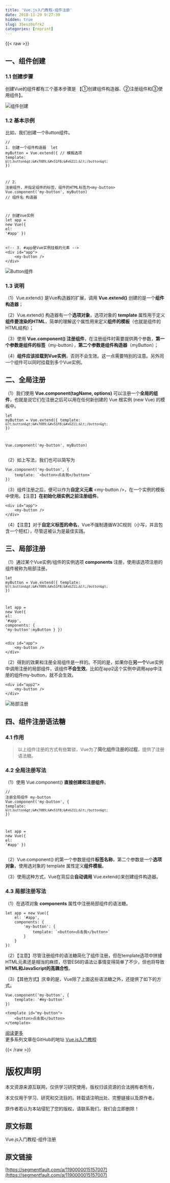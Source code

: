 ```yaml
---
title: 'Vue.js入门教程-组件注册' 
date: 2018-11-29 9:27:39
hidden: true
slug: 35esz0ofrk2
categories: [reprint]
---
```


{{< raw >}}

                    
<h2 id="articleHeader0">&#x4E00;&#x3001;&#x7EC4;&#x4EF6;&#x521B;&#x5EFA;</h2>
<h3 id="articleHeader1">1.1 &#x521B;&#x5EFA;&#x6B65;&#x9AA4;</h3>
<p>&#x521B;&#x5EFA;Vue&#x7684;&#x7EC4;&#x4EF6;&#x90FD;&#x6709;&#x4E09;&#x4E2A;&#x57FA;&#x672C;&#x6B65;&#x9AA4;&#x662F; &#x3010;&#x2460;&#x521B;&#x5EFA;&#x7EC4;&#x4EF6;&#x6784;&#x9020;&#x5668;&#x3001;&#x2461;&#x6CE8;&#x518C;&#x7EC4;&#x4EF6;&#x548C;&#x2462;&#x4F7F;&#x7528;&#x7EC4;&#x4EF6;&#x3011;&#x3002;</p>
<p><span class="img-wrap"><img data-src="/img/bV4jY4?w=388&amp;h=639" src="https://static.alili.tech/img/bV4jY4?w=388&amp;h=639" alt="&#x7EC4;&#x4EF6;&#x521B;&#x5EFA;" title="&#x7EC4;&#x4EF6;&#x521B;&#x5EFA;" style="cursor: pointer; display: inline;"></span></p>
<h3 id="articleHeader2">1.2 &#x57FA;&#x672C;&#x793A;&#x4F8B;</h3>
<p>&#x6BD4;&#x5982;&#xFF0C;&#x6211;&#x4EEC;&#x521B;&#x5EFA;&#x4E00;&#x4E2A;Button&#x7EC4;&#x4EF6;&#x3002;</p>
<div class="widget-codetool" style="display:none;">
      <div class="widget-codetool--inner">
      <span class="selectCode code-tool" data-toggle="tooltip" data-placement="top" title="" data-original-title="&#x5168;&#x9009;"></span>
      <span type="button" class="copyCode code-tool" data-toggle="tooltip" data-placement="top" data-clipboard-text="// 1. &#x521B;&#x5EFA;&#x4E00;&#x4E2A;&#x7EC4;&#x4EF6;&#x6784;&#x9020;&#x5668; 
let myButton = Vue.extend({ 
    // &#x6A21;&#x677F;&#x9009;&#x9879;
    template: `&lt;button&gt;&#x70B9;&#x51FB;&#x6211;&lt;/button&gt;` 
}) 

// 2. &#x6CE8;&#x518C;&#x7EC4;&#x4EF6;&#xFF0C;&#x5E76;&#x6307;&#x5B9A;&#x7EC4;&#x4EF6;&#x7684;&#x6807;&#x7B7E;&#xFF0C;&#x7EC4;&#x4EF6;&#x7684;HTML&#x6807;&#x7B7E;&#x4E3A;&lt;my-button&gt; 
Vue.component(&apos;my-button&apos;, myButton) // &#x7EC4;&#x4EF6;&#x540D; &#x6784;&#x9020;&#x5668;

// &#x521B;&#x5EFA;Vue&#x5B9E;&#x4F8B; 
let app = new Vue({ 
    el: &apos;#app&apos; 
}) " title="" data-original-title="&#x590D;&#x5236;"></span>
      <span type="button" class="saveToNote code-tool" data-toggle="tooltip" data-placement="top" title="" data-original-title="&#x653E;&#x8FDB;&#x7B14;&#x8BB0;"></span>
      </div>
      </div><pre class="javascript hljs"><code class="javascript"><span class="hljs-comment">// 1. &#x521B;&#x5EFA;&#x4E00;&#x4E2A;&#x7EC4;&#x4EF6;&#x6784;&#x9020;&#x5668; </span>
<span class="hljs-keyword">let</span> myButton = Vue.extend({ 
    <span class="hljs-comment">// &#x6A21;&#x677F;&#x9009;&#x9879;</span>
    template: <span class="hljs-string">`&lt;button&gt;&#x70B9;&#x51FB;&#x6211;&lt;/button&gt;`</span> 
}) 

<span class="hljs-comment">// 2. &#x6CE8;&#x518C;&#x7EC4;&#x4EF6;&#xFF0C;&#x5E76;&#x6307;&#x5B9A;&#x7EC4;&#x4EF6;&#x7684;&#x6807;&#x7B7E;&#xFF0C;&#x7EC4;&#x4EF6;&#x7684;HTML&#x6807;&#x7B7E;&#x4E3A;&lt;my-button&gt; </span>
Vue.component(<span class="hljs-string">&apos;my-button&apos;</span>, myButton) <span class="hljs-comment">// &#x7EC4;&#x4EF6;&#x540D; &#x6784;&#x9020;&#x5668;</span>

<span class="hljs-comment">// &#x521B;&#x5EFA;Vue&#x5B9E;&#x4F8B; </span>
<span class="hljs-keyword">let</span> app = <span class="hljs-keyword">new</span> Vue({ 
    <span class="hljs-attr">el</span>: <span class="hljs-string">&apos;#app&apos;</span> 
}) </code></pre>
<div class="widget-codetool" style="display:none;">
      <div class="widget-codetool--inner">
      <span class="selectCode code-tool" data-toggle="tooltip" data-placement="top" title="" data-original-title="&#x5168;&#x9009;"></span>
      <span type="button" class="copyCode code-tool" data-toggle="tooltip" data-placement="top" data-clipboard-text="&lt;!-- 3. #app&#x662F;Vue&#x5B9E;&#x4F8B;&#x6302;&#x8F7D;&#x7684;&#x5143;&#x7D20; --&gt; 
&lt;div id=&quot;app&quot;&gt; 
    &lt;my-button /&gt; 
&lt;/div&gt;" title="" data-original-title="&#x590D;&#x5236;"></span>
      <span type="button" class="saveToNote code-tool" data-toggle="tooltip" data-placement="top" title="" data-original-title="&#x653E;&#x8FDB;&#x7B14;&#x8BB0;"></span>
      </div>
      </div><pre class="xml hljs"><code class="html"><span class="hljs-comment">&lt;!-- 3. #app&#x662F;Vue&#x5B9E;&#x4F8B;&#x6302;&#x8F7D;&#x7684;&#x5143;&#x7D20; --&gt;</span> 
<span class="hljs-tag">&lt;<span class="hljs-name">div</span> <span class="hljs-attr">id</span>=<span class="hljs-string">&quot;app&quot;</span>&gt;</span> 
    <span class="hljs-tag">&lt;<span class="hljs-name">my-button</span> /&gt;</span> 
<span class="hljs-tag">&lt;/<span class="hljs-name">div</span>&gt;</span></code></pre>
<p><span class="img-wrap"><img data-src="/img/bV4jY7?w=919&amp;h=379" src="https://static.alili.tech/img/bV4jY7?w=919&amp;h=379" alt="Button&#x7EC4;&#x4EF6;" title="Button&#x7EC4;&#x4EF6;" style="cursor: pointer; display: inline;"></span></p>
<h3 id="articleHeader3">1.3 &#x8BF4;&#x660E;</h3>
<p>&#xFF08;1&#xFF09;Vue.extend() &#x662F;Vue&#x6784;&#x9020;&#x5668;&#x7684;&#x6269;&#x5C55;&#xFF0C;&#x8C03;&#x7528; <strong>Vue.extend()</strong> &#x521B;&#x5EFA;&#x7684;&#x662F;&#x4E00;&#x4E2A;<strong>&#x7EC4;&#x4EF6;&#x6784;&#x9020;&#x5668;</strong>&#xFF1B;</p>
<p>&#xFF08;2&#xFF09;Vue.extend() &#x6784;&#x9020;&#x5668;&#x6709;&#x4E00;&#x4E2A;<strong>&#x9009;&#x9879;&#x5BF9;&#x8C61;</strong>&#xFF0C;&#x9009;&#x9879;&#x5BF9;&#x8C61;&#x7684; <strong>template</strong> &#x5C5E;&#x6027;&#x7528;&#x4E8E;&#x5B9A;&#x4E49;<strong>&#x7EC4;&#x4EF6;&#x8981;&#x6E32;&#x67D3;&#x7684;HTML</strong>&#xFF0C;&#x7B80;&#x5355;&#x7684;&#x7406;&#x89E3;&#x8FD9;&#x4E2A;&#x5C5E;&#x6027;&#x7528;&#x6765;&#x5B9A;&#x4E49;<strong>&#x7EC4;&#x4EF6;&#x7684;&#x6A21;&#x677F;</strong>&#xFF08;&#x4E5F;&#x5C31;&#x662F;&#x7EC4;&#x4EF6;&#x7684;HTML&#x7ED3;&#x6784;&#xFF09;&#xFF1B;</p>
<p>&#xFF08;3&#xFF09;&#x4F7F;&#x7528; <strong>Vue.component() &#x6CE8;&#x518C;&#x7EC4;&#x4EF6;</strong>&#xFF0C;&#x5728;&#x6CE8;&#x518C;&#x7EC4;&#x4EF6;&#x65F6;&#x9700;&#x8981;&#x63D0;&#x4F9B;&#x4E24;&#x4E2A;&#x53C2;&#x6570;&#xFF0C;<strong>&#x7B2C;&#x4E00;&#x4E2A;&#x53C2;&#x6570;&#x662F;&#x7EC4;&#x4EF6;&#x7684;&#x6807;&#x7B7E;</strong>&#xFF08;my-button&#xFF09;&#xFF0C;<strong>&#x7B2C;&#x4E8C;&#x4E2A;&#x53C2;&#x6570;&#x662F;&#x7EC4;&#x4EF6;&#x6784;&#x9020;&#x5668;</strong>&#xFF08;myButton&#xFF09;&#xFF1B;</p>
<p>&#xFF08;4&#xFF09;<strong>&#x7EC4;&#x4EF6;&#x5E94;&#x8BE5;&#x6302;&#x8F7D;&#x5230;Vue&#x5B9E;&#x4F8B;</strong>&#xFF0C;&#x5426;&#x5219;&#x4E0D;&#x4F1A;&#x751F;&#x6548;&#x3002;&#x8FD9;&#x4E00;&#x70B9;&#x9700;&#x8981;&#x7279;&#x522B;&#x7684;&#x6CE8;&#x610F;&#x3002;&#x53E6;&#x5916;&#x540C;&#x4E00;&#x4E2A;&#x7EC4;&#x4EF6;&#x53EF;&#x4EE5;&#x540C;&#x65F6;&#x6302;&#x8F7D;&#x5230;&#x591A;&#x4E2A;Vue&#x5B9E;&#x4F8B;&#x3002;</p>
<h2 id="articleHeader4">&#x4E8C;&#x3001;&#x5168;&#x5C40;&#x6CE8;&#x518C;</h2>
<p>&#xFF08;1&#xFF09;&#x6211;&#x4EEC;&#x4F7F;&#x7528; <strong>Vue.component(tagName, options)</strong> &#x53EF;&#x4EE5;&#x6CE8;&#x518C;&#x4E00;&#x4E2A;<strong>&#x5168;&#x5C40;&#x7684;&#x7EC4;&#x4EF6;</strong>&#xFF0C;&#x4E5F;&#x5C31;&#x662F;&#x8BF4;&#x5B83;&#x4EEC;&#x5728;&#x6CE8;&#x518C;&#x4E4B;&#x540E;&#x53EF;&#x4EE5;&#x7528;&#x5728;&#x4EFB;&#x4F55;&#x65B0;&#x521B;&#x5EFA;&#x7684; Vue &#x6839;&#x5B9E;&#x4F8B; (new Vue) &#x7684;&#x6A21;&#x677F;&#x4E2D;&#x3002;</p>
<div class="widget-codetool" style="display:none;">
      <div class="widget-codetool--inner">
      <span class="selectCode code-tool" data-toggle="tooltip" data-placement="top" title="" data-original-title="&#x5168;&#x9009;"></span>
      <span type="button" class="copyCode code-tool" data-toggle="tooltip" data-placement="top" data-clipboard-text="let myButton = Vue.extend({ 
    template: `&lt;button&gt;&#x70B9;&#x51FB;&#x6211;&lt;/button&gt;` 
}) 

Vue.component(&apos;my-button&apos;, myButton) " title="" data-original-title="&#x590D;&#x5236;"></span>
      <span type="button" class="saveToNote code-tool" data-toggle="tooltip" data-placement="top" title="" data-original-title="&#x653E;&#x8FDB;&#x7B14;&#x8BB0;"></span>
      </div>
      </div><pre class="javascript hljs"><code class="javascript"><span class="hljs-keyword">let</span> myButton = Vue.extend({ 
    <span class="hljs-attr">template</span>: <span class="hljs-string">`&lt;button&gt;&#x70B9;&#x51FB;&#x6211;&lt;/button&gt;`</span> 
}) 

Vue.component(<span class="hljs-string">&apos;my-button&apos;</span>, myButton) </code></pre>
<p>&#xFF08;2&#xFF09;&#x5982;&#x4E0A;&#x5199;&#x6CD5;&#xFF0C;&#x6211;&#x4EEC;&#x4E5F;&#x53EF;&#x4EE5;&#x7B80;&#x5199;&#x4E3A;</p>
<div class="widget-codetool" style="display:none;">
      <div class="widget-codetool--inner">
      <span class="selectCode code-tool" data-toggle="tooltip" data-placement="top" title="" data-original-title="&#x5168;&#x9009;"></span>
      <span type="button" class="copyCode code-tool" data-toggle="tooltip" data-placement="top" data-clipboard-text="Vue.component(&apos;my-button&apos;, { 
    template: `&lt;button&gt;&#x70B9;&#x51FB;&#x6211;&lt;/button&gt;` 
})" title="" data-original-title="&#x590D;&#x5236;"></span>
      <span type="button" class="saveToNote code-tool" data-toggle="tooltip" data-placement="top" title="" data-original-title="&#x653E;&#x8FDB;&#x7B14;&#x8BB0;"></span>
      </div>
      </div><pre class="javascript hljs"><code class="javascript">Vue.component(<span class="hljs-string">&apos;my-button&apos;</span>, { 
    <span class="hljs-attr">template</span>: <span class="hljs-string">`&lt;button&gt;&#x70B9;&#x51FB;&#x6211;&lt;/button&gt;`</span> 
})</code></pre>
<p>&#xFF08;3&#xFF09;&#x7EC4;&#x4EF6;&#x6CE8;&#x518C;&#x4E4B;&#x540E;&#xFF0C;&#x4FBF;&#x53EF;&#x4EE5;&#x4F5C;&#x4E3A;<strong>&#x81EA;&#x5B9A;&#x4E49;&#x5143;&#x7D20;</strong> &lt;my-button /&gt;&#xFF0C;&#x5728;&#x4E00;&#x4E2A;&#x5B9E;&#x4F8B;&#x7684;&#x6A21;&#x677F;&#x4E2D;&#x4F7F;&#x7528;&#x3002;&#x3010;&#x6CE8;&#x610F;&#x3011;<strong>&#x5728;&#x521D;&#x59CB;&#x5316;&#x6839;&#x5B9E;&#x4F8B;&#x4E4B;&#x524D;&#x6CE8;&#x518C;&#x7EC4;&#x4EF6;</strong>&#x3002;</p>
<div class="widget-codetool" style="display:none;">
      <div class="widget-codetool--inner">
      <span class="selectCode code-tool" data-toggle="tooltip" data-placement="top" title="" data-original-title="&#x5168;&#x9009;"></span>
      <span type="button" class="copyCode code-tool" data-toggle="tooltip" data-placement="top" data-clipboard-text="&lt;div id=&quot;app&quot;&gt; 
    &lt;my-button /&gt; 
&lt;/div&gt;" title="" data-original-title="&#x590D;&#x5236;"></span>
      <span type="button" class="saveToNote code-tool" data-toggle="tooltip" data-placement="top" title="" data-original-title="&#x653E;&#x8FDB;&#x7B14;&#x8BB0;"></span>
      </div>
      </div><pre class="xml hljs"><code class="html"><span class="hljs-tag">&lt;<span class="hljs-name">div</span> <span class="hljs-attr">id</span>=<span class="hljs-string">&quot;app&quot;</span>&gt;</span> 
    <span class="hljs-tag">&lt;<span class="hljs-name">my-button</span> /&gt;</span> 
<span class="hljs-tag">&lt;/<span class="hljs-name">div</span>&gt;</span></code></pre>
<p>&#xFF08;4&#xFF09;&#x3010;&#x6CE8;&#x610F;&#x3011;&#x5BF9;&#x4E8E;<strong>&#x81EA;&#x5B9A;&#x4E49;&#x6807;&#x7B7E;&#x7684;&#x547D;&#x540D;</strong>&#xFF0C;Vue&#x4E0D;&#x5F3A;&#x5236;&#x9075;&#x5FAA;W3C&#x89C4;&#x5219;&#xFF08;&#x5C0F;&#x5199;&#xFF0C;&#x5E76;&#x4E14;&#x5305;&#x542B;&#x4E00;&#x4E2A;&#x77ED;&#x6760;&#xFF09;&#xFF0C;&#x5C3D;&#x7BA1;&#x8FD9;&#x88AB;&#x8BA4;&#x4E3A;&#x662F;&#x6700;&#x4F73;&#x5B9E;&#x8DF5;&#x3002;</p>
<h2 id="articleHeader5">&#x4E09;&#x3001;&#x5C40;&#x90E8;&#x6CE8;&#x518C;</h2>
<p>&#xFF08;1&#xFF09;&#x901A;&#x8FC7;&#x67D0;&#x4E2A;Vue&#x5B9E;&#x4F8B;/&#x7EC4;&#x4EF6;&#x7684;&#x5B9E;&#x4F8B;&#x9009;&#x9879; <strong>components</strong> &#x6CE8;&#x518C;&#xFF0C;&#x4F7F;&#x7528;&#x8BE5;&#x9009;&#x9879;&#x6CE8;&#x518C;&#x7684;&#x7EC4;&#x4EF6;&#x88AB;&#x79F0;&#x4E3A;&#x5C40;&#x90E8;&#x6CE8;&#x518C;&#x3002;</p>
<div class="widget-codetool" style="display:none;">
      <div class="widget-codetool--inner">
      <span class="selectCode code-tool" data-toggle="tooltip" data-placement="top" title="" data-original-title="&#x5168;&#x9009;"></span>
      <span type="button" class="copyCode code-tool" data-toggle="tooltip" data-placement="top" data-clipboard-text="let myButton = Vue.extend({ 
    template: `&lt;button&gt;&#x70B9;&#x51FB;&#x6211;&lt;/button&gt;` 
})

let app = new Vue({ 
    el: &apos;#app&apos;,
    components: {
        &apos;my-button&apos;:myButton
    }
}) " title="" data-original-title="&#x590D;&#x5236;"></span>
      <span type="button" class="saveToNote code-tool" data-toggle="tooltip" data-placement="top" title="" data-original-title="&#x653E;&#x8FDB;&#x7B14;&#x8BB0;"></span>
      </div>
      </div><pre class="javascript hljs"><code class="javascript"><span class="hljs-keyword">let</span> myButton = Vue.extend({ 
    <span class="hljs-attr">template</span>: <span class="hljs-string">`&lt;button&gt;&#x70B9;&#x51FB;&#x6211;&lt;/button&gt;`</span> 
})

<span class="hljs-keyword">let</span> app = <span class="hljs-keyword">new</span> Vue({ 
    <span class="hljs-attr">el</span>: <span class="hljs-string">&apos;#app&apos;</span>,
    <span class="hljs-attr">components</span>: {
        <span class="hljs-string">&apos;my-button&apos;</span>:myButton
    }
}) </code></pre>
<div class="widget-codetool" style="display:none;">
      <div class="widget-codetool--inner">
      <span class="selectCode code-tool" data-toggle="tooltip" data-placement="top" title="" data-original-title="&#x5168;&#x9009;"></span>
      <span type="button" class="copyCode code-tool" data-toggle="tooltip" data-placement="top" data-clipboard-text="&lt;div id=&quot;app&quot;&gt; 
    &lt;my-button /&gt; 
&lt;/div&gt;" title="" data-original-title="&#x590D;&#x5236;"></span>
      <span type="button" class="saveToNote code-tool" data-toggle="tooltip" data-placement="top" title="" data-original-title="&#x653E;&#x8FDB;&#x7B14;&#x8BB0;"></span>
      </div>
      </div><pre class="xml hljs"><code class="html"><span class="hljs-tag">&lt;<span class="hljs-name">div</span> <span class="hljs-attr">id</span>=<span class="hljs-string">&quot;app&quot;</span>&gt;</span> 
    <span class="hljs-tag">&lt;<span class="hljs-name">my-button</span> /&gt;</span> 
<span class="hljs-tag">&lt;/<span class="hljs-name">div</span>&gt;</span></code></pre>
<p>&#xFF08;2&#xFF09;&#x5F97;&#x5230;&#x7684;&#x6548;&#x679C;&#x548C;&#x6CE8;&#x518C;&#x5168;&#x5C40;&#x7EC4;&#x4EF6;&#x662F;&#x4E00;&#x6837;&#x7684;&#x3002;&#x4E0D;&#x540C;&#x7684;&#x662F;&#xFF0C;&#x5982;&#x679C;&#x4F60;&#x5728;<strong>&#x53E6;&#x4E00;&#x4E2A;</strong>Vue&#x5B9E;&#x4F8B;&#x4E2D;&#x8C03;&#x7528;&#x6CE8;&#x518C;&#x7684;&#x5C40;&#x90E8;&#x7EC4;&#x4EF6;&#xFF0C;&#x8BE5;&#x7EC4;&#x4EF6;<strong>&#x4E0D;&#x4F1A;&#x751F;&#x6548;</strong>&#x3002;&#x6BD4;&#x5982;&#x5728;app2&#x8FD9;&#x4E2A;&#x5B9E;&#x4F8B;&#x4E2D;&#x8C03;&#x7528;app&#x4E2D;&#x6CE8;&#x518C;&#x7684;&#x7EC4;&#x4EF6;my-button&#xFF0C;&#x5C31;&#x4E0D;&#x4F1A;&#x751F;&#x6548;&#x3002;</p>
<div class="widget-codetool" style="display:none;">
      <div class="widget-codetool--inner">
      <span class="selectCode code-tool" data-toggle="tooltip" data-placement="top" title="" data-original-title="&#x5168;&#x9009;"></span>
      <span type="button" class="copyCode code-tool" data-toggle="tooltip" data-placement="top" data-clipboard-text="&lt;div id=&quot;app2&quot;&gt; 
    &lt;my-button /&gt; 
&lt;/div&gt;" title="" data-original-title="&#x590D;&#x5236;"></span>
      <span type="button" class="saveToNote code-tool" data-toggle="tooltip" data-placement="top" title="" data-original-title="&#x653E;&#x8FDB;&#x7B14;&#x8BB0;"></span>
      </div>
      </div><pre class="xml hljs"><code class="html"><span class="hljs-tag">&lt;<span class="hljs-name">div</span> <span class="hljs-attr">id</span>=<span class="hljs-string">&quot;app2&quot;</span>&gt;</span> 
    <span class="hljs-tag">&lt;<span class="hljs-name">my-button</span> /&gt;</span> 
<span class="hljs-tag">&lt;/<span class="hljs-name">div</span>&gt;</span></code></pre>
<p><span class="img-wrap"><img data-src="/img/bV4jY3?w=832&amp;h=351" src="https://static.alili.tech/img/bV4jY3?w=832&amp;h=351" alt="&#x5C40;&#x90E8;&#x6CE8;&#x518C;" title="&#x5C40;&#x90E8;&#x6CE8;&#x518C;" style="cursor: pointer;"></span></p>
<h2 id="articleHeader6">&#x56DB;&#x3001;&#x7EC4;&#x4EF6;&#x6CE8;&#x518C;&#x8BED;&#x6CD5;&#x7CD6;</h2>
<h3 id="articleHeader7">4.1 &#x4F5C;&#x7528;</h3>
<blockquote>&#x4EE5;&#x4E0A;&#x7EC4;&#x4EF6;&#x6CE8;&#x518C;&#x7684;&#x65B9;&#x5F0F;&#x6709;&#x4E9B;&#x7E41;&#x9501;&#xFF0C;Vue&#x4E3A;&#x4E86;<strong>&#x7B80;&#x5316;&#x7EC4;&#x4EF6;&#x6CE8;&#x518C;&#x7684;&#x8FC7;&#x7A0B;</strong>&#xFF0C;&#x63D0;&#x4F9B;&#x4E86;&#x6CE8;&#x518C;&#x8BED;&#x6CD5;&#x7CD6;&#x3002;</blockquote>
<h3 id="articleHeader8">4.2 &#x5168;&#x5C40;&#x6CE8;&#x518C;&#x5199;&#x6CD5;</h3>
<p>&#xFF08;1&#xFF09;&#x4F7F;&#x7528; Vue.component() <strong>&#x76F4;&#x63A5;&#x521B;&#x5EFA;&#x548C;&#x6CE8;&#x518C;&#x7EC4;&#x4EF6;</strong>&#x3002;</p>
<div class="widget-codetool" style="display:none;">
      <div class="widget-codetool--inner">
      <span class="selectCode code-tool" data-toggle="tooltip" data-placement="top" title="" data-original-title="&#x5168;&#x9009;"></span>
      <span type="button" class="copyCode code-tool" data-toggle="tooltip" data-placement="top" data-clipboard-text="// &#x6CE8;&#x518C;&#x5168;&#x5C40;&#x7EC4;&#x4EF6; my-button
Vue.component(&apos;my-button&apos;, { 
    template: `&lt;button&gt;&#x70B9;&#x51FB;&#x6211;&lt;/button&gt;` 
})

let app = new Vue({ 
    el: &apos;#app&apos; 
}) " title="" data-original-title="&#x590D;&#x5236;"></span>
      <span type="button" class="saveToNote code-tool" data-toggle="tooltip" data-placement="top" title="" data-original-title="&#x653E;&#x8FDB;&#x7B14;&#x8BB0;"></span>
      </div>
      </div><pre class="javascript hljs"><code class="javascript"><span class="hljs-comment">// &#x6CE8;&#x518C;&#x5168;&#x5C40;&#x7EC4;&#x4EF6; my-button</span>
Vue.component(<span class="hljs-string">&apos;my-button&apos;</span>, { 
    <span class="hljs-attr">template</span>: <span class="hljs-string">`&lt;button&gt;&#x70B9;&#x51FB;&#x6211;&lt;/button&gt;`</span> 
})

<span class="hljs-keyword">let</span> app = <span class="hljs-keyword">new</span> Vue({ 
    <span class="hljs-attr">el</span>: <span class="hljs-string">&apos;#app&apos;</span> 
}) </code></pre>
<p>&#xFF08;2&#xFF09;Vue.component() &#x7684;&#x7B2C;&#x4E00;&#x4E2A;&#x53C2;&#x6570;&#x662F;&#x7EC4;&#x4EF6;<strong>&#x6807;&#x7B7E;&#x540D;&#x79F0;</strong>&#xFF0C;&#x7B2C;&#x4E8C;&#x4E2A;&#x53C2;&#x6570;&#x662F;&#x4E00;&#x4E2A;<strong>&#x9009;&#x9879;&#x5BF9;&#x8C61;</strong>&#xFF0C;&#x4F7F;&#x7528;&#x9009;&#x5BF9;&#x8C61;&#x7684; template &#x5C5E;&#x6027;&#x5B9A;&#x4E49;<strong>&#x7EC4;&#x4EF6;&#x6A21;&#x677F;</strong>&#x3002;</p>
<p>&#xFF08;3&#xFF09;&#x4F7F;&#x7528;&#x8FD9;&#x79CD;&#x65B9;&#x5F0F;&#xFF0C;Vue&#x5728;&#x80CC;&#x540E;&#x4F1A;<strong>&#x81EA;&#x52A8;&#x8C03;&#x7528;</strong> Vue.extend()&#x6765;&#x521B;&#x5EFA;&#x7EC4;&#x4EF6;&#x6784;&#x9020;&#x5668;&#x3002;</p>
<h3 id="articleHeader9">4.3 &#x5C40;&#x90E8;&#x6CE8;&#x518C;&#x5199;&#x6CD5;</h3>
<p>&#xFF08;1&#xFF09;&#x5728;&#x9009;&#x9879;&#x5BF9;&#x8C61; <strong>components</strong> &#x5C5E;&#x6027;&#x4E2D;&#x6CE8;&#x518C;&#x5C40;&#x90E8;&#x7EC4;&#x4EF6;&#x7684;&#x8BED;&#x6CD5;&#x7CD6;&#x3002;</p>
<div class="widget-codetool" style="display:none;">
      <div class="widget-codetool--inner">
      <span class="selectCode code-tool" data-toggle="tooltip" data-placement="top" title="" data-original-title="&#x5168;&#x9009;"></span>
      <span type="button" class="copyCode code-tool" data-toggle="tooltip" data-placement="top" data-clipboard-text="let app = new Vue({ 
    el: &apos;#app&apos;,
    components: {
        &apos;my-button&apos;: {
            template: `&lt;button&gt;&#x70B9;&#x51FB;&#x6211;&lt;/button&gt;` 
        }
    }
})" title="" data-original-title="&#x590D;&#x5236;"></span>
      <span type="button" class="saveToNote code-tool" data-toggle="tooltip" data-placement="top" title="" data-original-title="&#x653E;&#x8FDB;&#x7B14;&#x8BB0;"></span>
      </div>
      </div><pre class="javascript hljs"><code class="javascript"><span class="hljs-keyword">let</span> app = <span class="hljs-keyword">new</span> Vue({ 
    <span class="hljs-attr">el</span>: <span class="hljs-string">&apos;#app&apos;</span>,
    <span class="hljs-attr">components</span>: {
        <span class="hljs-string">&apos;my-button&apos;</span>: {
            <span class="hljs-attr">template</span>: <span class="hljs-string">`&lt;button&gt;&#x70B9;&#x51FB;&#x6211;&lt;/button&gt;`</span> 
        }
    }
})</code></pre>
<p>&#xFF08;2&#xFF09;&#x3010;&#x6CE8;&#x610F;&#x3011;&#x5C3D;&#x7BA1;&#x6CE8;&#x518C;&#x7EC4;&#x4EF6;&#x7684;&#x8BED;&#x6CD5;&#x7CD6;&#x7B80;&#x5316;&#x4E86;&#x7EC4;&#x4EF6;&#x6CE8;&#x518C;&#xFF0C;&#x4F46;&#x5728;template&#x9009;&#x9879;&#x4E2D;&#x62FC;&#x63A5;HTML&#x5143;&#x7D20;&#x8FD8;&#x662F;&#x76F8;&#x5F53;&#x7684;&#x9EBB;&#x70E6;&#xFF0C;&#x5C3D;&#x7BA1;ES6&#x7684;&#x8BED;&#x6CD5;&#x8BA9;&#x4E8B;&#x60C5;&#x53D8;&#x5F97;&#x7B80;&#x5355;&#x4E86;&#x4E0D;&#x5C11;&#xFF0C;&#x4F46;&#x4E5F;&#x5C06;&#x5BFC;&#x81F4;<strong>HTML&#x548C;JavaScript&#x7684;&#x9AD8;&#x8026;&#x5408;&#x6027;</strong>&#x3002;</p>
<p>&#xFF08;3&#xFF09;&#x3010;&#x5176;&#x4ED6;&#x65B9;&#x5F0F;&#x3011;&#x5E86;&#x5E78;&#x7684;&#x662F;&#xFF0C;Vue&#x9664;&#x4E86;&#x4E0A;&#x9762;&#x8FD9;&#x4E9B;&#x8BED;&#x6CD5;&#x7CD6;&#x4E4B;&#x5916;&#xFF0C;&#x8FD8;&#x63D0;&#x4F9B;&#x4E86;&#x5982;&#x4E0B;&#x7684;&#x65B9;&#x5F0F;&#x3002;</p>
<div class="widget-codetool" style="display:none;">
      <div class="widget-codetool--inner">
      <span class="selectCode code-tool" data-toggle="tooltip" data-placement="top" title="" data-original-title="&#x5168;&#x9009;"></span>
      <span type="button" class="copyCode code-tool" data-toggle="tooltip" data-placement="top" data-clipboard-text="Vue.component(&apos;my-button&apos;, { 
    template: &apos;#my-button&apos; 
})" title="" data-original-title="&#x590D;&#x5236;"></span>
      <span type="button" class="saveToNote code-tool" data-toggle="tooltip" data-placement="top" title="" data-original-title="&#x653E;&#x8FDB;&#x7B14;&#x8BB0;"></span>
      </div>
      </div><pre class="javascript hljs"><code class="javascript">Vue.component(<span class="hljs-string">&apos;my-button&apos;</span>, { 
    <span class="hljs-attr">template</span>: <span class="hljs-string">&apos;#my-button&apos;</span> 
})</code></pre>
<div class="widget-codetool" style="display:none;">
      <div class="widget-codetool--inner">
      <span class="selectCode code-tool" data-toggle="tooltip" data-placement="top" title="" data-original-title="&#x5168;&#x9009;"></span>
      <span type="button" class="copyCode code-tool" data-toggle="tooltip" data-placement="top" data-clipboard-text="&lt;template id=&quot;my-button&quot;&gt;
    &lt;button&gt;&#x70B9;&#x51FB;&#x6211;&lt;/button&gt;
&lt;/template&gt;" title="" data-original-title="&#x590D;&#x5236;"></span>
      <span type="button" class="saveToNote code-tool" data-toggle="tooltip" data-placement="top" title="" data-original-title="&#x653E;&#x8FDB;&#x7B14;&#x8BB0;"></span>
      </div>
      </div><pre class="xml hljs"><code class="html"><span class="hljs-tag">&lt;<span class="hljs-name">template</span> <span class="hljs-attr">id</span>=<span class="hljs-string">&quot;my-button&quot;</span>&gt;</span>
    <span class="hljs-tag">&lt;<span class="hljs-name">button</span>&gt;</span>&#x70B9;&#x51FB;&#x6211;<span class="hljs-tag">&lt;/<span class="hljs-name">button</span>&gt;</span>
<span class="hljs-tag">&lt;/<span class="hljs-name">template</span>&gt;</span></code></pre>
<p><a href="https://segmentfault.com/u/webing123">&#x9605;&#x8BFB;&#x66F4;&#x591A;</a><br>&#x66F4;&#x591A;&#x7CFB;&#x5217;&#x6587;&#x7AE0;&#x5728;GitHub&#x7684;&#x5730;&#x5740; <a href="https://github.com/WEBING123/blog" rel="nofollow noreferrer" target="_blank">Vue.js&#x5165;&#x95E8;&#x6559;&#x7A0B;</a></p>

                
{{< /raw >}}

# 版权声明
本文资源来源互联网，仅供学习研究使用，版权归该资源的合法拥有者所有，

本文仅用于学习、研究和交流目的。转载请注明出处、完整链接以及原作者。

原作者若认为本站侵犯了您的版权，请联系我们，我们会立即删除！

## 原文标题
Vue.js入门教程-组件注册

## 原文链接
[https://segmentfault.com/a/1190000015157007](https://segmentfault.com/a/1190000015157007)

